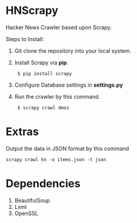 HNScrapy
========

Hacker News Crawler based upon Scrapy.

Steps to Install:

1. Git clone the repository into your local system.
2. Install Scrapy via **pip**.

        $ pip install scrapy
        
3. Configure Database settings in **settings.py**
4. Run the crawler by this command.  

        $ scrapy crawl dmoz
        
Extras
========

Output the data in JSON format by this command

    scrapy crawl hn -o items.json -t json

Dependencies
========

1. BeautifulSoup
2. Lxml
3. OpenSSL
